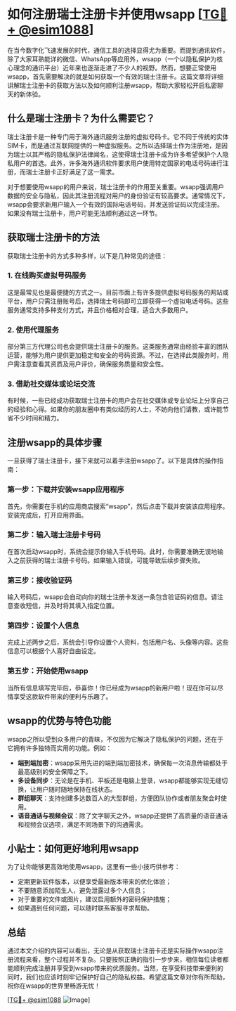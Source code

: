 # 如何注册瑞士注册卡并使用wsapp [[TG💪+ @esim1088](https://t.me/s/esim1088)]

在当今数字化飞速发展的时代，通信工具的选择显得尤为重要。而提到通讯软件，除了大家耳熟能详的微信、WhatsApp等应用外，wsapp（一个以隐私保护为核心理念的通讯平台）近年来也逐渐走进了不少人的视野。然而，想要正常使用wsapp，首先需要解决的就是如何获取一个有效的瑞士注册卡。这篇文章将详细讲解瑞士注册卡的获取方法以及如何顺利注册wsapp，帮助大家轻松开启私密聊天的新体验。

## 什么是瑞士注册卡？为什么需要它？

瑞士注册卡是一种专门用于海外通讯服务注册的虚拟号码卡。它不同于传统的实体SIM卡，而是通过互联网提供的一种虚拟服务。之所以选择瑞士作为注册地，是因为瑞士以其严格的隐私保护法律闻名，这使得瑞士注册卡成为许多希望保护个人隐私用户的首选。此外，许多海外通讯软件要求用户使用特定国家的电话号码进行注册，而瑞士注册卡正好满足了这一需求。

对于想要使用wsapp的用户来说，瑞士注册卡的作用至关重要。wsapp强调用户数据的安全与隐私，因此其注册流程对用户的身份验证有较高要求。通常情况下，wsapp会要求新用户输入一个有效的国际电话号码，并发送验证码以完成注册。如果没有瑞士注册卡，用户可能无法顺利通过这一环节。

## 获取瑞士注册卡的方法

获取瑞士注册卡的方式多种多样，以下是几种常见的途径：

### 1. 在线购买虚拟号码服务

这是最常见也是最便捷的方式之一。目前市面上有许多提供虚拟号码服务的网站或平台，用户只需注册账号后，选择瑞士号码即可立即获得一个虚拟电话号码。这些服务通常支持多种支付方式，并且价格相对合理，适合大多数用户。

### 2. 使用代理服务

部分第三方代理公司也会提供瑞士注册卡的服务。这类服务通常由经验丰富的团队运营，能够为用户提供更加稳定和安全的号码资源。不过，在选择此类服务时，用户需注意查看其资质及用户评价，确保服务质量和安全性。

### 3. 借助社交媒体或论坛交流

有时候，一些已经成功获取瑞士注册卡的用户会在社交媒体或专业论坛上分享自己的经验和心得。如果你的朋友圈中有类似经历的人士，不妨向他们请教，或许能节省不少时间和精力。

## 注册wsapp的具体步骤

一旦获得了瑞士注册卡，接下来就可以着手注册wsapp了。以下是具体的操作指南：

### 第一步：下载并安装wsapp应用程序

首先，你需要在手机的应用商店搜索“wsapp”，然后点击下载并安装该应用程序。安装完成后，打开应用界面。

### 第二步：输入瑞士注册卡号码

在首次启动wsapp时，系统会提示你输入手机号码。此时，你需要准确无误地输入之前获得的瑞士注册卡号码。如果输入错误，可能导致后续步骤失败。

### 第三步：接收验证码

输入号码后，wsapp会自动向你的瑞士注册卡发送一条包含验证码的信息。请注意查收短信，并及时将其填入指定位置。

### 第四步：设置个人信息

完成上述两步之后，系统会引导你设置个人资料，包括用户名、头像等内容。这些信息可以根据个人喜好自由设定。

### 第五步：开始使用wsapp

当所有信息填写完毕后，恭喜你！你已经成为wsapp的新用户啦！现在你可以尽情享受这款软件带来的便利与乐趣了。

## wsapp的优势与特色功能

wsapp之所以受到众多用户的青睐，不仅因为它解决了隐私保护的问题，还在于它拥有许多独特而实用的功能。例如：

- **端到端加密**：wsapp采用先进的端到端加密技术，确保每一次消息传输都处于最高级别的安全保障之下。
- **多设备同步**：无论是在手机、平板还是电脑上登录，wsapp都能够实现无缝切换，让用户随时随地保持在线状态。
- **群组聊天**：支持创建多达数百人的大型群组，方便团队协作或者朋友聚会时使用。
- **语音通话与视频会议**：除了文字聊天之外，wsapp还提供了高质量的语音通话和视频会议选项，满足不同场景下的沟通需求。

## 小贴士：如何更好地利用wsapp

为了让你能够更高效地使用wsapp，这里有一些小技巧供参考：

- 定期更新软件版本，以便享受最新版本带来的优化体验；
- 不要随意添加陌生人，避免泄露过多个人信息；
- 对于重要的文件或图片，建议启用额外的密码保护措施；
- 如果遇到任何问题，可以随时联系客服寻求帮助。

## 总结

通过本文介绍的内容可以看出，无论是从获取瑞士注册卡还是实际操作wsapp注册流程来看，整个过程并不复杂。只要按照正确的指引一步步来，相信每位读者都能顺利完成注册并享受到wsapp带来的优质服务。当然，在享受科技带来便利的同时，我们也应该时刻牢记保护好自己的隐私权益。希望这篇文章对你有所帮助，祝你在wsapp的世界里畅游无忧！

[[TG💪+ @esim1088](https://t.me/s/esim1088) ![Image](https://i.postimg.cc/4NQfJmqS/Snipaste-2025-05-13-00-14-12.png)]